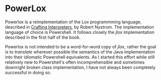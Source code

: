# PowerLox

Powerlox is a reimplementation of the Lox programmming language, described in [Crafting Interpreters](https://craftinginterpreters.com), by Robert Nystrom. The implementation language of choice is Powershell. It follows closely the *jlox* implementation described in the first half of the book.

Powerlox is not intended to be a word-for-word copy of *jlox*, rather the goal is to *translate* wherever possible the semantics of the Java implementation into their idiomatic Powershell equivalents. As I started this effort while still relatively new to Powershell's often incomprehensible and sometimes downright broken class implementation, I have not always been completely successful in doing so.